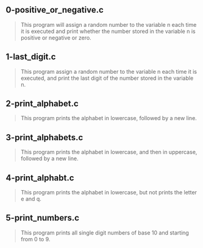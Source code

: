 ## 0-positive_or_negative.c
> This program will assign a random number to the variable n each time it is executed and print whether the number stored in the variable n is positive or negative or zero.

## 1-last_digit.c
> This program assign a random number to the variable n each time it is executed, and print the last digit of the number stored in the variable n.
## 2-print_alphabet.c
> This program prints the alphabet in lowercase, followed by a new line.

## 3-print_alphabets.c
> This program prints the alphabet in lowercase, and then in uppercase, followed by a new line.

## 4-print_alphabt.c
> This program prints the alphabet in lowercase, but not prints the letter e and q.

## 5-print_numbers.c
> This program prints all single digit numbers of base 10 and starting from 0 to 9.
